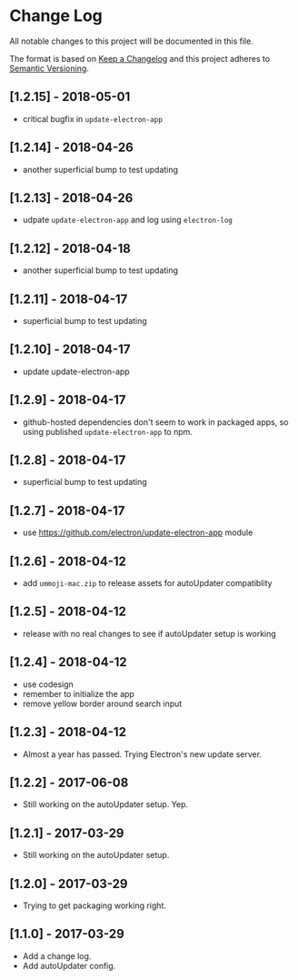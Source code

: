 # Change Log

All notable changes to this project will be documented in this file.

The format is based on [Keep a Changelog](http://keepachangelog.com/)
and this project adheres to [Semantic Versioning](http://semver.org/).

## [1.2.15] - 2018-05-01

- critical bugfix in `update-electron-app`

## [1.2.14] - 2018-04-26

- another superficial bump to test updating

## [1.2.13] - 2018-04-26

- udpate `update-electron-app` and log using `electron-log`

## [1.2.12] - 2018-04-18

- another superficial bump to test updating

## [1.2.11] - 2018-04-17

- superficial bump to test updating

## [1.2.10] - 2018-04-17

- update update-electron-app

## [1.2.9] - 2018-04-17

- github-hosted dependencies don't seem to work in packaged apps, so using published `update-electron-app` to npm.

## [1.2.8] - 2018-04-17

- superficial bump to test updating

## [1.2.7] - 2018-04-17

- use https://github.com/electron/update-electron-app module

## [1.2.6] - 2018-04-12

- add `ummoji-mac.zip` to release assets for autoUpdater compatiblity

## [1.2.5] - 2018-04-12

- release with no real changes to see if autoUpdater setup is working

## [1.2.4] - 2018-04-12

- use codesign
- remember to initialize the app
- remove yellow border around search input

## [1.2.3] - 2018-04-12

- Almost a year has passed. Trying Electron's new update server.

## [1.2.2] - 2017-06-08

- Still working on the autoUpdater setup. Yep.

## [1.2.1] - 2017-03-29

- Still working on the autoUpdater setup.

## [1.2.0] - 2017-03-29

- Trying to get packaging working right.

## [1.1.0] - 2017-03-29

- Add a change log.
- Add autoUpdater config.
